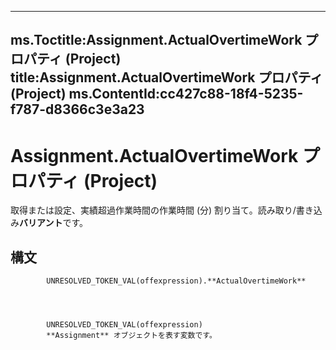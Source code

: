 

---
ms.Toctitle:Assignment.ActualOvertimeWork プロパティ (Project)
title:Assignment.ActualOvertimeWork プロパティ (Project)
ms.ContentId:cc427c88-18f4-5235-f787-d8366c3e3a23
---
# Assignment.ActualOvertimeWork プロパティ (Project)




取得または設定、実績超過作業時間の作業時間 (分) 割り当て。読み取り/書き込み**バリアント**です。

## 構文

            UNRESOLVED_TOKEN_VAL(offexpression).**ActualOvertimeWork**




            UNRESOLVED_TOKEN_VAL(offexpression)
            **Assignment** オブジェクトを表す変数です。




